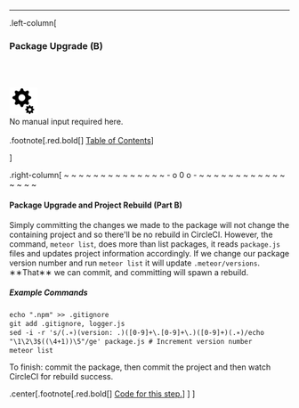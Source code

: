 ---
.left-column[
  ### Package Upgrade (B)
  <br /><br /><div class='input_type_indicator'><img src='./fragments/loader.png' /><br />No manual input required here.</div><br />
.footnote[.red.bold[] [Table of Contents](./)] 
<!-- H -->]
.right-column[
~ ~ ~ ~ ~ ~ ~ ~ ~ ~ ~ ~ ~ ~ - o 0 o - ~ ~ ~ ~ ~ ~ ~ ~ ~ ~ ~ ~ ~ ~ ~ ~

#### Package Upgrade and Project Rebuild (Part B)

Simply committing the changes we made to the package will not change the containing project and so there'll be no rebuild in CircleCI.  However, the command, ```meteor list```, does more than list packages, it reads ```package.js``` files and updates project information accordingly. If we change our package version number and run ```meteor list``` it will update ```.meteor/versions```.  ∗∗That∗∗ we can commit, and committing will spawn a rebuild.
##### Example Commands
```terminal
echo ".npm" >> .gitignore
git add .gitignore, logger.js
sed -i -r 's/(.∗)(version: .)([0-9]+\.[0-9]+\.)([0-9]+)(.∗)/echo "\1\2\3$((\4+1))\5"/ge' package.js # Increment version number
meteor list
```
To finish: commit the package, then commit the project and then watch CircleCI for rebuild success.

<!-- B -->
.center[.footnote[.red.bold[] <a href="https://github.com/martinhbramwell/Meteor-CI-Tutorial/blob/master/Tutorial07_ProductionLogging/ProductionLogging_functions.sh#L47" target="_blank">Code for this step.</a>] ]
]
